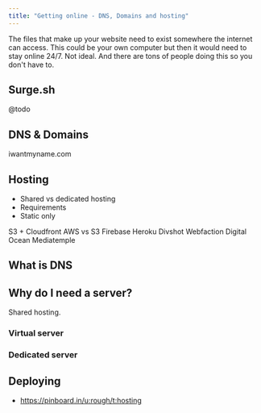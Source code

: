 ```yaml
---
title: "Getting online - DNS, Domains and hosting"
---
```


The files that make up your website need to exist somewhere the internet can access. This could be your own computer but then it would need to stay online 24/7. Not ideal. And there are tons of people doing this so you don't have to.

## Surge.sh

@todo

## DNS & Domains

iwantmyname.com

## Hosting

- Shared vs dedicated hosting
- Requirements
- Static only

S3 + Cloudfront
AWS vs S3
Firebase
Heroku
Divshot
Webfaction
Digital Ocean
Mediatemple

## What is DNS

## Why do I need a server?

Shared hosting.

### Virtual server

### Dedicated server

## Deploying



- https://pinboard.in/u:rough/t:hosting
